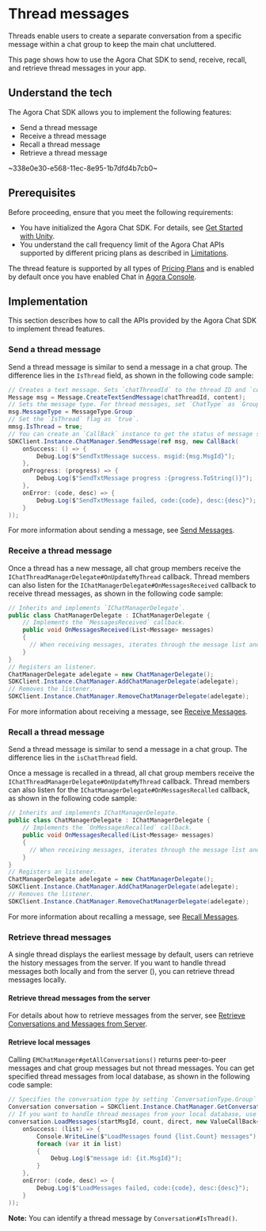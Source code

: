 # Thread messages

Threads enable users to create a separate conversation from a specific message within a chat group to keep the main chat uncluttered.

This page shows how to use the Agora Chat SDK to send, receive, recall, and retrieve thread messages in your app.


## Understand the tech

The Agora Chat SDK allows you to implement the following features:

- Send a thread message
- Receive a thread message
- Recall a thread message
- Retrieve a thread message

~338e0e30-e568-11ec-8e95-1b7dfd4b7cb0~

## Prerequisites

Before proceeding, ensure that you meet the following requirements:

- You have initialized the Agora Chat SDK. For details, see [Get Started with Unity](./agora_chat_get_started_unity).
- You understand the call frequency limit of the Agora Chat APIs supported by different pricing plans as described in [Limitations](./agora_chat_limitation).

<div class="alert info">The thread feature is supported by all types of <a href="https://docs.agora.io/en/agora-chat/agora_chat_plan">Pricing Plans</a> and is enabled by default once you have enabled Chat in <a href="https://console.agora.io/">Agora Console</a>.</div>


## Implementation

This section describes how to call the APIs provided by the Agora Chat SDK to implement thread features.


### Send a thread message

Send a thread message is similar to send a message in a chat group. The difference lies in the `IsThread` field, as shown in the following code sample:

```c#
// Creates a text message. Sets `chatThreadId` to the thread ID and `content` to the message content. 
Message msg = Message.CreateTextSendMessage(chatThreadId, content);
// Sets the message type. For thread messages, set `ChatType` as `GroupChat`.
msg.MessageType = MessageType.Group
// Set the `IsThread` flag as `true`.
mmsg.IsThread = true;
// You can create an `CallBack` instance to get the status of message sending. You can update the message status in the callback, such as the information to display when users failed to send a message.
SDKClient.Instance.ChatManager.SendMessage(ref msg, new CallBack(
    onSuccess: () => {
        Debug.Log($"SendTxtMessage success. msgid:{msg.MsgId}");
    },
    onProgress: (progress) => {
        Debug.Log($"SendTxtMessage progress :{progress.ToString()}");
    },
    onError: (code, desc) => {
        Debug.Log($"SendTxtMessage failed, code:{code}, desc:{desc}");
    }
));
```

For more information about sending a message, see [Send Messages](./agora_chat_send_receive_message_unity#send-a-text-message).


### Receive a thread message

Once a thread has a new message, all chat group members receive the `IChatThreadManagerDelegate#OnUpdateMyThread` callback. Thread members can also listen for the `IChatManagerDelegate#OnMessagesReceived` callback to receive thread messages, as shown in the following code sample:

```c#
// Inherits and implements `IChatManagerDelegate`.
public class ChatManagerDelegate : IChatManagerDelegate {
    // Implements the `MessagesReceived` callback.
    public void OnMessagesReceived(List<Message> messages)
    {
      // When receiving messages, iterates through the message list and parses and displays the message.
    }
}
// Registers an listener.
ChatManagerDelegate adelegate = new ChatManagerDelegate();
SDKClient.Instance.ChatManager.AddChatManagerDelegate(adelegate);
// Removes the listener.
SDKClient.Instance.ChatManager.RemoveChatManagerDelegate(adelegate);
```

For more information about receiving a message, see [Receive Messages](./agora_chat_send_receive_message_unity#receive-a-message).


### Recall a thread message

Send a thread message is similar to send a message in a chat group. The difference lies in the `isChatThread` field.

Once a message is recalled in a thread, all chat group members receive the `IChatThreadManagerDelegate#OnUpdateMyThread` callback. Thread members can also listen for the `IChatManagerDelegate#OnMessagesRecalled` callback, as shown in the following code sample:

```c#
// Inherits and implements IChatManagerDelegate.
public class ChatManagerDelegate : IChatManagerDelegate {
    // Implements the `OnMessagesRecalled` callback.
    public void OnMessagesRecalled(List<Message> messages)
    {
      // When receiving messages, iterates through the message list and parses and displays the message.
    }
}
// Registers an listener.
ChatManagerDelegate adelegate = new ChatManagerDelegate();
SDKClient.Instance.ChatManager.AddChatManagerDelegate(adelegate);
// Removes the listener.
SDKClient.Instance.ChatManager.RemoveChatManagerDelegate(adelegate);
```

For more information about recalling a message, see [Recall Messages](./agora_chat_send_receive_message_unity#recall-a-message).


### Retrieve thread messages

A single thread displays the earliest message by default, users can retrieve the history messages from the server. If you want to handle thread messages both locally and from the server (), you can retrieve thread messages locally.


#### Retrieve thread messages from the server

For details about how to retrieve messages from the server, see [Retrieve Conversations and Messages from Server](./agora_chat_retrieve_message_unity#retrieve-historical-messages-of-the-specified-conversation).

#### Retrieve local messages

Calling `EMChatManager#getAllConversations()` returns peer-to-peer messages and chat group messages but not thread messages. You can get specified thread messages from local database, as shown in the following code sample:

```c#
// Specifies the conversation type by setting `ConversationType.Group` and setting `isChatThread` as `true`.
Conversation conversation = SDKClient.Instance.ChatManager.GetConversation(chatThreadId, EMConversationType.GroupChat, createIfNotExists, isChatThread);
// If you want to handle thread messages from your local database, use the following methods to retrieve the messages. The SDK automatically saves these messages.
conversation.LoadMessages(startMsgId, count, direct, new ValueCallBack<List<Message>>(
    onSuccess: (list) => {
        Console.WriteLine($"LoadMessages found {list.Count} messages");
        foreach (var it in list)
        {
            Debug.Log($"message id: {it.MsgId}");
        }
    },
    onError: (code, desc) => {
        Debug.Log($"LoadMessages failed, code:{code}, desc:{desc}");
    }
));
```

**Note:**
You can identify a thread message by `Conversation#IsThread()`.